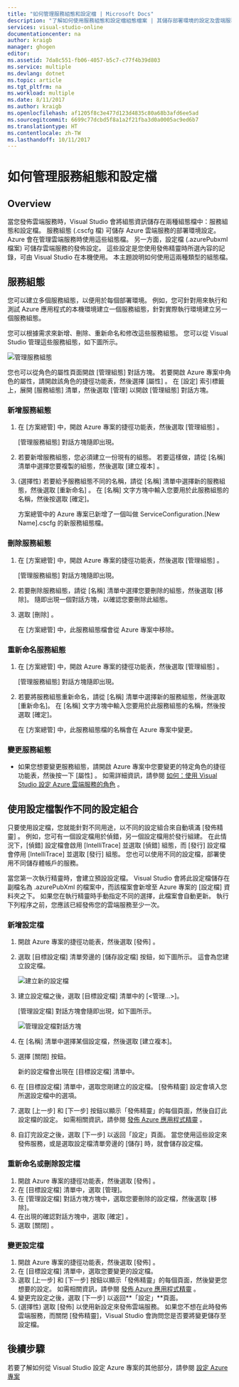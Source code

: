 ```yaml
---
title: "如何管理服務組態和設定檔 | Microsoft Docs"
description: "了解如何使用服務組態和設定檔組態檔案 | 其儲存部署環境的設定及雲端服務的發佈設定。"
services: visual-studio-online
documentationcenter: na
author: kraigb
manager: ghogen
editor: 
ms.assetid: 7da8c551-fb06-4057-b5c7-c77f4b39d803
ms.service: multiple
ms.devlang: dotnet
ms.topic: article
ms.tgt_pltfrm: na
ms.workload: multiple
ms.date: 8/11/2017
ms.author: kraigb
ms.openlocfilehash: af1205f8c3e477d123d4835c80a68b3afd6ee5ad
ms.sourcegitcommit: 6699c77dcbd5f8a1a2f21fba3d0a0005ac9ed6b7
ms.translationtype: HT
ms.contentlocale: zh-TW
ms.lasthandoff: 10/11/2017
---
```

# <a name="how-to-manage-service-configurations-and-profiles"></a>如何管理服務組態和設定檔
## <a name="overview"></a>Overview
當您發佈雲端服務時，Visual Studio 會將組態資訊儲存在兩種組態檔中：服務組態和設定檔。 服務組態 (.cscfg 檔) 可儲存 Azure 雲端服務的部署環境設定。 Azure 會在管理雲端服務時使用這些組態檔。 另一方面，設定檔 (.azurePubxml 檔案) 可儲存雲端服務的發佈設定。 這些設定是您使用發佈精靈時所選內容的記錄，可由 Visual Studio 在本機使用。 本主題說明如何使用這兩種類型的組態檔。

## <a name="service-configurations"></a>服務組態
您可以建立多個服務組態，以便用於每個部署環境。 例如，您可針對用來執行和測試 Azure 應用程式的本機環境建立一個服務組態，針對實際執行環境建立另一個服務組態。

您可以根據需求來新增、刪除、重新命名和修改這些服務組態。 您可以從 Visual Studio 管理這些服務組態，如下圖所示。

![管理服務組態](./media/vs-azure-tools-service-configurations-and-profiles-how-to-manage/manage-service-config.png)

您也可以從角色的屬性頁面開啟 [管理組態]  對話方塊。 若要開啟 Azure 專案中角色的屬性，請開啟該角色的捷徑功能表，然後選擇 [屬性] 。 在 [設定] 索引標籤上，展開 [服務組態] 清單，然後選取 [管理] 以開啟 [管理組態] 對話方塊。

### <a name="to-add-a-service-configuration"></a>新增服務組態
1. 在 [方案總管] 中，開啟 Azure 專案的捷徑功能表，然後選取 [管理組態] 。
   
    [管理服務組態]  對話方塊隨即出現。
2. 若要新增服務組態，您必須建立一份現有的組態。 若要這樣做，請從 [名稱] 清單中選擇您要複製的組態，然後選取 [建立複本] 。
3. (選擇性) 若要給予服務組態不同的名稱，請從 [名稱] 清單中選擇新的服務組態，然後選取 [重新命名] 。 在 [名稱] 文字方塊中輸入您要用於此服務組態的名稱，然後按選取 [確定]。
   
    方案總管中的 Azure 專案已新增了一個叫做 ServiceConfiguration.[New Name].cscfg 的新服務組態檔。

### <a name="to-delete-a-service-configuration"></a>刪除服務組態
1. 在 [方案總管] 中，開啟 Azure 專案的捷徑功能表，然後選取 [管理組態] 。
   
    [管理服務組態]  對話方塊隨即出現。
2. 若要刪除服務組態，請從 [名稱] 清單中選擇您要刪除的組態，然後選取 [移除]。 隨即出現一個對話方塊，以確認您要刪除此組態。
3. 選取 [刪除] 。
   
     在 [方案總管] 中，此服務組態檔會從 Azure 專案中移除。

### <a name="to-rename-a-service-configuration"></a>重新命名服務組態
1. 在 [方案總管] 中，開啟 Azure 專案的捷徑功能表，然後選取 [管理組態] 。
   
    [管理服務組態]  對話方塊隨即出現。
2. 若要將服務組態重新命名，請從 [名稱] 清單中選擇新的服務組態，然後選取 [重新命名]。 在 [名稱] 文字方塊中輸入您要用於此服務組態的名稱，然後按選取 [確定]。
   
    在 [方案總管] 中，此服務組態檔的名稱會在 Azure 專案中變更。

### <a name="to-change-a-service-configuration"></a>變更服務組態
* 如果您想要變更服務組態，請開啟 Azure 專案中您要變更的特定角色的捷徑功能表，然後按一下 [屬性] 。 如需詳細資訊，請參閱 [如何：使用 Visual Studio 設定 Azure 雲端服務的角色](https://docs.microsoft.com/azure/vs-azure-tools-configure-roles-for-cloud-service) 。

## <a name="make-different-setting-combinations-by-using-profiles"></a>使用設定檔製作不同的設定組合
只要使用設定檔，您就能針對不同用途，以不同的設定組合來自動填滿 [發佈精靈]  。 例如，您可有一個設定檔用於偵錯，另一個設定檔用於發行組建。 在此情況下，[偵錯] 設定檔會啟用 [IntelliTrace] 並選取 [偵錯] 組態，而 [發行] 設定檔會停用 [IntelliTrace] 並選取 [發行] 組態。 您也可以使用不同的設定檔，部署使用不同儲存體帳戶的服務。

當您第一次執行精靈時，會建立預設設定檔。 Visual Studio 會將此設定檔儲存在副檔名為 .azurePubXml 的檔案中，而該檔案會新增至 Azure 專案的 [設定檔]  資料夾之下。 如果您在執行精靈時手動指定不同的選擇，此檔案會自動更新。 執行下列程序之前，您應該已經發佈您的雲端服務至少一次。

### <a name="to-add-a-profile"></a>新增設定檔
1. 開啟 Azure 專案的捷徑功能表，然後選取 [發佈] 。
2. 選取 [目標設定檔] 清單旁邊的 [儲存設定檔] 按鈕，如下圖所示。 這會為您建立設定檔。
   
    ![建立新的設定檔](./media/vs-azure-tools-service-configurations-and-profiles-how-to-manage/create-new-profile.png)
3. 建立設定檔之後，選取 [目標設定檔] 清單中的 [<管理...>]。
   
    [管理設定檔]  對話方塊會隨即出現，如下圖所示。
   
    ![管理設定檔對話方塊](./media/vs-azure-tools-service-configurations-and-profiles-how-to-manage/manage-profiles.png)
4. 在 [名稱] 清單中選擇某個設定檔，然後選取 [建立複本]。
5. 選擇 [關閉]  按鈕。
   
    新的設定檔會出現在 [目標設定檔] 清單中。
6. 在 [目標設定檔]  清單中，選取您剛建立的設定檔。 [發佈精靈] 設定會填入您所選設定檔中的選項。
7. 選取 [上一步] 和 [下一步] 按鈕以顯示「發佈精靈」的每個頁面，然後自訂此設定檔的設定。 如需相關資訊，請參閱 [發佈 Azure 應用程式精靈](http://go.microsoft.com/fwlink/p/?LinkID=623085) 。
8. 自訂完設定之後，選取 [下一步]  以返回「設定」頁面。 當您使用這些設定來發佈服務，或是選取設定檔清單旁邊的 [儲存]  時，就會儲存設定檔。

### <a name="to-rename-or-delete-a-profile"></a>重新命名或刪除設定檔
1. 開啟 Azure 專案的捷徑功能表，然後選取 [發佈] 。
2. 在 [目標設定檔] 清單中，選取 [管理]。
3. 在 [管理設定檔] 對話方塊方塊中，選取您要刪除的設定檔，然後選取 [移除]。
4. 在出現的確認對話方塊中，選取 [確定] 。
5. 選取 [關閉] 。

### <a name="to-change-a-profile"></a>變更設定檔
1. 開啟 Azure 專案的捷徑功能表，然後選取 [發佈] 。
2. 在 [目標設定檔]  清單中，選取您要變更的設定檔。
3. 選取 [上一步] 和 [下一步] 按鈕以顯示「發佈精靈」的每個頁面，然後變更您想要的設定。 如需相關資訊，請參閱 [發佈 Azure 應用程式精靈](http://go.microsoft.com/fwlink/p/?LinkID=623085) 。
4. 變更完設定之後，選取 [下一步] 以返回**「設定」**頁面。
5. (選擇性) 選取 [發佈]  以使用新設定來發佈雲端服務。 如果您不想在此時發佈雲端服務，而關閉 [發佈精靈]，Visual Studio 會詢問您是否要將變更儲存至設定檔。

## <a name="next-steps"></a>後續步驟
若要了解如何從 Visual Studio 設定 Azure 專案的其他部分，請參閱 [設定 Azure 專案](http://go.microsoft.com/fwlink/p/?LinkID=623075)

